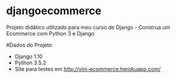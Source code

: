 # djangoecommerce
Projeto didático utilizado para meu curso de Django  - Construa um Ecommerce com Python 3 e Django


#Dados do Projeto

* Django 1.10
* Python 3.5.2
* Site para testes em http://vini-ecommerce.herokuapp.com/
